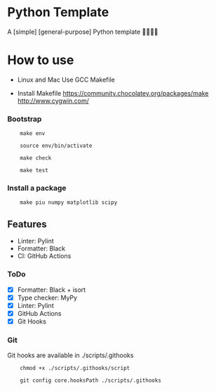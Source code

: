 # Python Template

A [simple] [general-purpose] Python template 🐍🚀🎉🦕

# How to use

- Linux and Mac
  Use GCC Makefile

- Install Makefile
  https://community.chocolatey.org/packages/make
  http://www.cygwin.com/

### Bootstrap

```
    make env
```

```
    source env/bin/activate
```

```
    make check
```

```
    make test
```

### Install a package

```
    make piu numpy matplotlib scipy
```

## Features

- Linter: Pylint
- Formatter: Black
- CI: GitHub Actions

### ToDo

- [x] Formatter: Black + isort
- [x] Type checker: MyPy
- [x] Linter: Pylint
- [x] GitHub Actions
- [x] Git Hooks

### Git

Git hooks are available in ./scripts/.githooks

```
    chmod +x ./scripts/.githooks/script

    git config core.hooksPath ./scripts/.githooks

```
